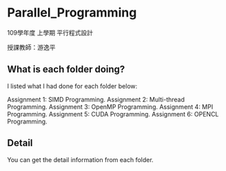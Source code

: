 # Parallel_Programming

109學年度 上學期 平行程式設計

授課教師：游逸平

## What is each folder doing?
I listed what I had done for each folder below:

Assignment 1: SIMD Programming.
Assignment 2: Multi-thread Programming.
Assignment 3: OpenMP Programming.
Assignment 4: MPI Programming.
Assignment 5: CUDA Programming.
Assignment 6: OPENCL Programming.

## Detail
You can get the detail information from each folder.
